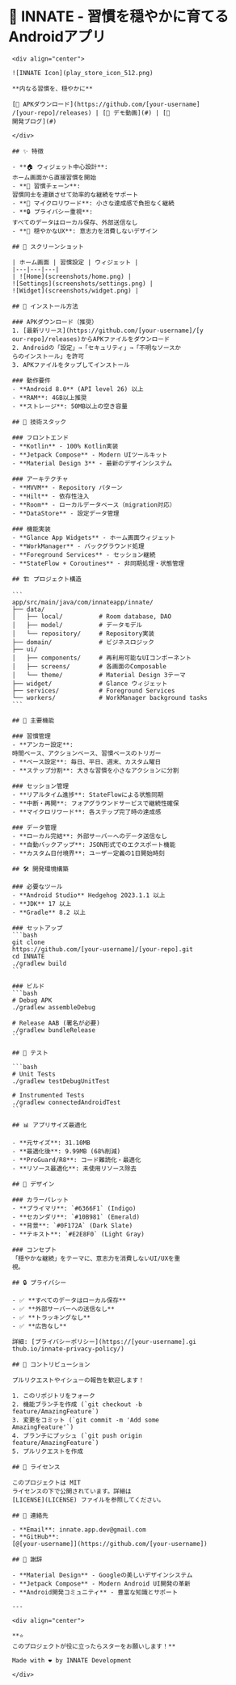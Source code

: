 # 🌱 INNATE - 習慣を穏やかに育てるAndroidアプリ

     <div align="center">

     ![INNATE Icon](play_store_icon_512.png)

     **内なる習慣を、穏やかに**

     [📱 APKダウンロード](https://github.com/[your-username]
     /[your-repo]/releases) | [🎯 デモ動画](#) | [📖
     開発ブログ](#)

     </div>

     ## ✨ 特徴

     - **🏠 ウィジェット中心設計**:
     ホーム画面から直接習慣を開始
     - **🔗 習慣チェーン**:
     習慣同士を連鎖させて効率的な継続をサポート
     - **🎯 マイクロリワード**: 小さな達成感で負担なく継続
     - **🔒 プライバシー重視**:
     すべてのデータはローカル保存、外部送信なし
     - **🌙 穏やかなUX**: 意志力を消費しないデザイン

     ## 📱 スクリーンショット

     | ホーム画面 | 習慣設定 | ウィジェット |
     |---|---|---|
     | ![Home](screenshots/home.png) |
     ![Settings](screenshots/settings.png) |
     ![Widget](screenshots/widget.png) |

     ## 🚀 インストール方法

     ### APKダウンロード（推奨）
     1. [最新リリース](https://github.com/[your-username]/[y
     our-repo]/releases)からAPKファイルをダウンロード
     2. Androidの「設定」→「セキュリティ」→「不明なソースか
     らのインストール」を許可
     3. APKファイルをタップしてインストール

     ### 動作要件
     - **Android 8.0** (API level 26) 以上
     - **RAM**: 4GB以上推奨
     - **ストレージ**: 50MB以上の空き容量

     ## 🔧 技術スタック

     ### フロントエンド
     - **Kotlin** - 100% Kotlin実装
     - **Jetpack Compose** - Modern UIツールキット
     - **Material Design 3** - 最新のデザインシステム

     ### アーキテクチャ
     - **MVVM** - Repository パターン
     - **Hilt** - 依存性注入
     - **Room** - ローカルデータベース（migration対応）
     - **DataStore** - 設定データ管理

     ### 機能実装
     - **Glance App Widgets** - ホーム画面ウィジェット
     - **WorkManager** - バックグラウンド処理
     - **Foreground Services** - セッション継続
     - **StateFlow + Coroutines** - 非同期処理・状態管理

     ## 🏗️ プロジェクト構造

     ```
     app/src/main/java/com/innateapp/innate/
     ├── data/
     │   ├── local/          # Room database, DAO
     │   ├── model/          # データモデル
     │   └── repository/     # Repository実装
     ├── domain/             # ビジネスロジック
     ├── ui/
     │   ├── components/     # 再利用可能なUIコンポーネント
     │   ├── screens/        # 各画面のComposable
     │   └── theme/          # Material Design 3テーマ
     ├── widget/             # Glance ウィジェット
     ├── services/           # Foreground Services
     └── workers/            # WorkManager background tasks
     ```

     ## 🎯 主要機能

     ### 習慣管理
     - **アンカー設定**:
     時間ベース、アクションベース、習慣ベースのトリガー
     - **ペース設定**: 毎日、平日、週末、カスタム曜日
     - **ステップ分割**: 大きな習慣を小さなアクションに分割

     ### セッション管理
     - **リアルタイム進捗**: StateFlowによる状態同期
     - **中断・再開**: フォアグラウンドサービスで継続性確保
     - **マイクロリワード**: 各ステップ完了時の達成感

     ### データ管理
     - **ローカル完結**: 外部サーバーへのデータ送信なし
     - **自動バックアップ**: JSON形式でのエクスポート機能
     - **カスタム日付境界**: ユーザー定義の1日開始時刻

     ## 🛠️ 開発環境構築

     ### 必要なツール
     - **Android Studio** Hedgehog 2023.1.1 以上
     - **JDK** 17 以上
     - **Gradle** 8.2 以上

     ### セットアップ
     ```bash
     git clone
     https://github.com/[your-username]/[your-repo].git
     cd INNATE
     ./gradlew build
     ```

     ### ビルド
     ```bash
     # Debug APK
     ./gradlew assembleDebug

     # Release AAB (署名が必要)
     ./gradlew bundleRelease
     ```

     ## 🧪 テスト

     ```bash
     # Unit Tests
     ./gradlew testDebugUnitTest

     # Instrumented Tests
     ./gradlew connectedAndroidTest
     ```

     ## 📊 アプリサイズ最適化

     - **元サイズ**: 31.10MB
     - **最適化後**: 9.99MB (68%削減)
     - **ProGuard/R8**: コード難読化・最適化
     - **リソース最適化**: 未使用リソース除去

     ## 🎨 デザイン

     ### カラーパレット
     - **プライマリ**: `#6366F1` (Indigo)
     - **セカンダリ**: `#10B981` (Emerald)
     - **背景**: `#0F172A` (Dark Slate)
     - **テキスト**: `#E2E8F0` (Light Gray)

     ### コンセプト
     「穏やかな継続」をテーマに、意志力を消費しないUI/UXを重
     視。

     ## 🔒 プライバシー

     - ✅ **すべてのデータはローカル保存**
     - ✅ **外部サーバーへの送信なし**
     - ✅ **トラッキングなし**
     - ✅ **広告なし**

     詳細: [プライバシーポリシー](https://[your-username].gi
     thub.io/innate-privacy-policy/)

     ## 🤝 コントリビューション

     プルリクエストやイシューの報告を歓迎します！

     1. このリポジトリをフォーク
     2. 機能ブランチを作成 (`git checkout -b
     feature/AmazingFeature`)
     3. 変更をコミット (`git commit -m 'Add some
     AmazingFeature'`)
     4. ブランチにプッシュ (`git push origin
     feature/AmazingFeature`)
     5. プルリクエストを作成

     ## 📜 ライセンス

     このプロジェクトは MIT
     ライセンスの下で公開されています。詳細は
     [LICENSE](LICENSE) ファイルを参照してください。

     ## 📧 連絡先

     - **Email**: innate.app.dev@gmail.com
     - **GitHub**:
     [@[your-username]](https://github.com/[your-username])

     ## 🙏 謝辞

     - **Material Design** - Googleの美しいデザインシステム
     - **Jetpack Compose** - Modern Android UI開発の革新
     - **Android開発コミュニティ** - 豊富な知識とサポート

     ---

     <div align="center">

     **⭐
     このプロジェクトが役に立ったらスターをお願いします！**

     Made with ❤️ by INNATE Development

     </div>
